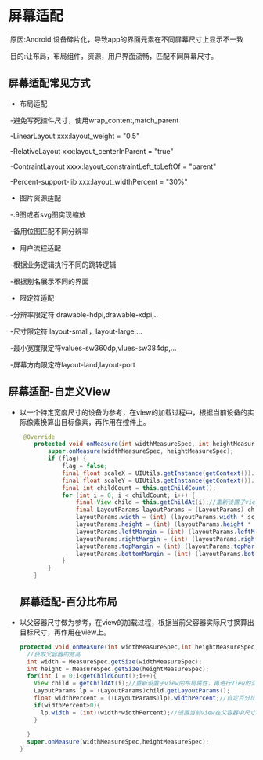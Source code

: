 # 屏幕适配

​			原因:Android 设备碎片化，导致app的界面元素在不同屏幕尺寸上显示不一致

​			目的:让布局，布局组件，资源，用户界面流畅，匹配不同屏幕尺寸。

## 屏幕适配常见方式

* 布局适配



​		-避免写死控件尺寸，使用wrap_content,match_parent

​        -LinearLayout xxx:layout_weight = "0.5"

​	    -RelativeLayout xxx:layout_centerInParent = "true"

​		-ContraintLayout xxxx:layout_constraintLeft_toLeftOf = "parent"

​		-Percent-support-lib xxx:layout_widthPercent = "30%"



* 图片资源适配



​		-.9图或者svg图实现缩放

​		-备用位图匹配不同分辨率		



* 用户流程适配



​		-根据业务逻辑执行不同的跳转逻辑

​		-根据别名展示不同的界面



* 限定符适配



​		-分辨率限定符 drawable-hdpi,drawable-xdpi,..

​		-尺寸限定符 layout-small，layout-large,...

​		-最小宽度限定符values-sw360dp,vlues-sw384dp,...

​		-屏幕方向限定符layout-land,layout-port



## 屏幕适配-自定义View

* 以一个特定宽度尺寸的设备为参考，在view的加载过程中，根据当前设备的实际像素换算出目标像素，再作用在控件上。

  ~~~java
   @Override
      protected void onMeasure(int widthMeasureSpec, int heightMeasureSpec) {
          super.onMeasure(widthMeasureSpec, heightMeasureSpec);
          if (flag) {
              flag = false;
              final float scaleX = UIUtils.getInstance(getContext()).getHorizontalScaleValue();//获取横向缩放比
              final float scaleY = UIUtils.getInstance(getContext()).getVerticalScaleValue();//获取竖向缩放比
              final int childCount = this.getChildCount();
              for (int i = 0; i < childCount; i++) {
                  final View child = this.getChildAt(i);//重新设置子view的布局属性，再进行view的测量
                  final LayoutParams layoutParams = (LayoutParams) child.getLayoutParams();
                  layoutParams.width = (int) (layoutParams.width * scaleX);//换算宽度目标值
                  layoutParams.height = (int) (layoutParams.height * scaleY);//换算高度目标值
                  layoutParams.leftMargin = (int) (layoutParams.leftMargin * scaleX);
                  layoutParams.rightMargin = (int) (layoutParams.rightMargin * scaleX);
                  layoutParams.topMargin = (int) (layoutParams.topMargin * scaleY);
                  layoutParams.bottomMargin = (int) (layoutParams.bottomMargin * scaleY);
              }
          }
      }
  ~~~

  

  ## 屏幕适配-百分比布局

* 以父容器尺寸做为参考，在view的加载过程，根据当前父容器实际尺寸换算出目标尺寸，再作用在view上。

  ~~~java
  protected void onMeasure(int widthMeasureSpec,int heightMeasureSpec){
    //获取父容器的宽高
    int width = MeasureSpec.getSize(widthMeasureSpec);
    int height = MeasureSpec.getSize(heightMeasureSpec);
    for(int i = 0;i<getChildCount();i++){
      View child = getChildAt(i);//重新设置子view的布局属性，再进行View的测量
      LayoutParams lp = (LayoutParams)child.getLayoutParams();
      float widthPercent = ((LayoutParams)lp).widthPercent;//自定百分比属性
      if(widthPercent>0){
        lp.width = (int)(width*widthPercent);//设置当前view在父容器中尺寸占比
      }
      
    }
  	super.onMeasure(widthMeasureSpec,heightMeasureSpec);
  }
  ~~~

  































